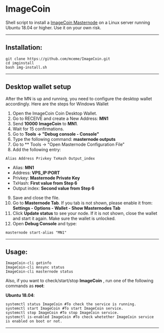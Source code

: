 # ImageCoin
Shell script to install a [ImageCoin Masternode](https://www.imagecoin.imagehosty.com/) on a Linux server running Ubuntu 18.04 or higher. Use it on your own risk.

***
## Installation:
```
git clone https://github.com/mceme/ImageCoin.git
cd imginstall
bash img-install.sh
```
***

## Desktop wallet setup

After the MN is up and running, you need to configure the desktop wallet accordingly. Here are the steps for Windows Wallet
1. Open the ImageCoin Coin Desktop Wallet.
2. Go to RECEIVE and create a New Address: **MN1**
3. Send **10000** **ImageCoin** to **MN1**.
4. Wait for 15 confirmations.
5. Go to **Tools -> "Debug console - Console"**
6. Type the following command: **masternode outputs**
7. Go to  ** Tools -> "Open Masternode Configuration File"
8. Add the following entry:
```
Alias Address Privkey TxHash Output_index
```
* Alias: **MN1**
* Address: **VPS_IP:PORT**
* Privkey: **Masternode Private Key**
* TxHash: **First value from Step 6**
* Output index:  **Second value from Step 6**
9. Save and close the file.
10. Go to **Masternode Tab**. If you tab is not shown, please enable it from: **Settings - Options - Wallet - Show Masternodes Tab**
11. Click **Update status** to see your node. If it is not shown, close the wallet and start it again. Make sure the wallet is unlocked.
12. Open **Debug Console** and type:
```
masternode start-alias "MN1"
```
***

## Usage:
```
ImageCoin-cli getinfo
ImageCoin-cli mnsync status
ImageCoin-cli masternode status
```
Also, if you want to check/start/stop **ImageCoin** , run one of the following commands as **root**:

**Ubuntu 18.04**:
```
systemctl status ImageCoin #To check the service is running.
systemctl start ImageCoin #To start ImageCoin service.
systemctl stop ImageCoin #To stop ImageCoin service.
systemctl is-enabled ImageCoin #To check whetether ImageCoin service is enabled on boot or not.
```
***
